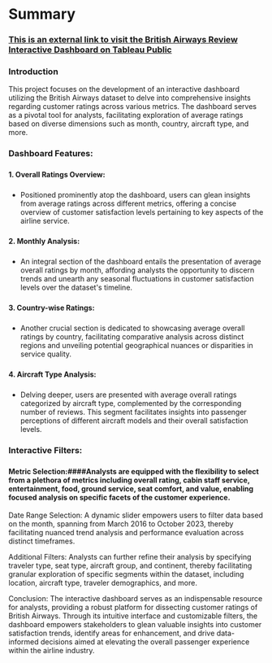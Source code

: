 # Summary
### [This is an external link to visit the British Airways Review Interactive Dashboard on Tableau Public](https://public.tableau.com/views/BritishAirwaysDashboard_17086718510600/Dashboard1?:language=en-US&:sid=&:display_count=n&:origin=viz_share_link)
### Introduction
This project focuses on the development of an interactive dashboard utilizing the British Airways dataset to delve into comprehensive insights regarding customer ratings across various metrics. The dashboard serves as a pivotal tool for analysts, facilitating exploration of average ratings based on diverse dimensions such as month, country, aircraft type, and more.
###
### Dashboard Features:
###
**1. Overall Ratings Overview:**
###
* Positioned prominently atop the dashboard, users can glean insights from average ratings across different metrics, offering a concise overview of customer satisfaction levels pertaining to key aspects of the airline service.
###
**2. Monthly Analysis:**
###
* An integral section of the dashboard entails the presentation of average overall ratings by month, affording analysts the opportunity to discern trends and unearth any seasonal fluctuations in customer satisfaction levels over the dataset's timeline.
###
**3. Country-wise Ratings:**
###
* Another crucial section is dedicated to showcasing average overall ratings by country, facilitating comparative analysis across distinct regions and unveiling potential geographical nuances or disparities in service quality.
###
**4. Aircraft Type Analysis:**
###
* Delving deeper, users are presented with average overall ratings categorized by aircraft type, complemented by the corresponding number of reviews. This segment facilitates insights into passenger perceptions of different aircraft models and their overall satisfaction levels.
###
### Interactive Filters:
###
#### Metric Selection:####Analysts are equipped with the flexibility to select from a plethora of metrics including overall rating, cabin staff service, entertainment, food, ground service, seat comfort, and value, enabling focused analysis on specific facets of the customer experience.

Date Range Selection: A dynamic slider empowers users to filter data based on the month, spanning from March 2016 to October 2023, thereby facilitating nuanced trend analysis and performance evaluation across distinct timeframes.

Additional Filters: Analysts can further refine their analysis by specifying traveler type, seat type, aircraft group, and continent, thereby facilitating granular exploration of specific segments within the dataset, including location, aircraft type, traveler demographics, and more.

Conclusion:
The interactive dashboard serves as an indispensable resource for analysts, providing a robust platform for dissecting customer ratings of British Airways. Through its intuitive interface and customizable filters, the dashboard empowers stakeholders to glean valuable insights into customer satisfaction trends, identify areas for enhancement, and drive data-informed decisions aimed at elevating the overall passenger experience within the airline industry.
